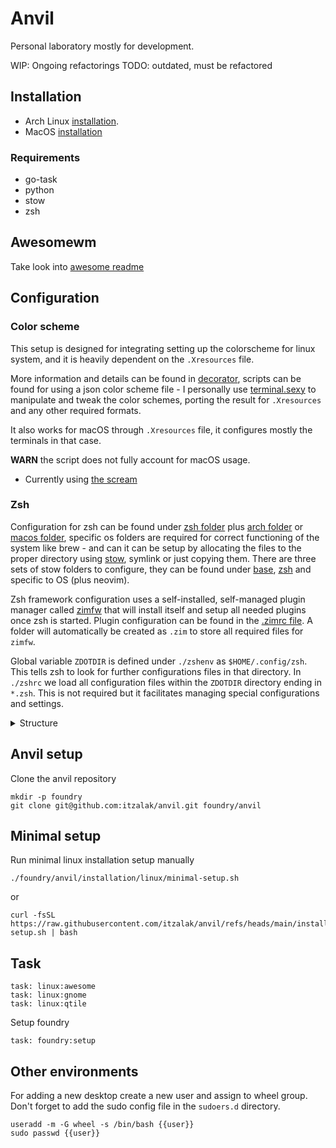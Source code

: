 # Anvil

Personal laboratory mostly for development.

WIP: Ongoing refactorings
TODO: outdated, must be refactored

## Installation

- Arch Linux [installation](/installation/linux/README.md).
- MacOS [installation](/installation/macos/README.md)

### Requirements

- go-task
- python
- stow
- zsh

## Awesomewm

Take look into [awesome readme](/awesome/.config/awesome/README.md)

## Configuration

### Color scheme

This setup is designed for integrating setting up the colorscheme for linux system, and it is heavily dependent on
the `.Xresources` file.

More information and details can be found in [decorator](/terminal/.config/decorator), scripts can be
found for using a json color scheme file - I personally use [terminal.sexy](https://terminal.sexy/) to manipulate
and tweak the color schemes, porting the result for `.Xresources` and any other required formats.

It also works for macOS through `.Xresources` file, it configures mostly the terminals in that case.

**WARN** the script does not fully account for macOS usage.

- Currently using [the scream](https://github.com/itzalak/thescream.nvim)

### Zsh

<!--WIP: needs to be refactored-->

Configuration for zsh can be found under [zsh folder](./zsh/) plus [arch folder](./arch) or [macos folder](./macos), specific os folders are required for correct functioning of the system like brew - and can it can be setup by allocating the files to the proper directory using [stow](https://www.gnu.org/software/stow/), symlink or just copying them.
There are three sets of stow folders to configure, they can be found under [base](terminal/), [zsh](./zsh/) and specific to OS (plus neovim).

Zsh framework configuration uses a self-installed, self-managed plugin manager called [zimfw](https://github.com/zimfw/zimfw) that will install itself and setup all needed plugins once zsh is started.
Plugin configuration can be found in the [.zimrc file](terminal/.config/zsh/.zimrc).
A folder will automatically be created as `.zim` to store all required files for `zimfw`.

Global variable `ZDOTDIR` is defined under `./zshenv` as `$HOME/.config/zsh`. This tells zsh to look for further configurations files in that directory.
In `./zshrc` we load all configuration files within the `ZDOTDIR` directory ending in `*.zsh`. This is not required but it facilitates managing special configurations and settings.

<details>
<summary>Structure</summary>
<br>

```shell
.
├── .config
│   └── zsh
│       ├── ...
│       ├── 04-history.zsh
│       ├── 05-git.zsh
│       ├── 10-environment.zsh
│       ├── ...
│       ├── 99-end.zsh
│       ├── .zimrc
│       └── .zshrc
└── .zshenv
```

</details>

## Anvil setup

Clone the anvil repository

```shell
mkdir -p foundry
git clone git@github.com:itzalak/anvil.git foundry/anvil
```

## Minimal setup

Run minimal linux installation setup manually

```shell
./foundry/anvil/installation/linux/minimal-setup.sh
```

or

```shell
curl -fsSL https://raw.githubusercontent.com/itzalak/anvil/refs/heads/main/installation/linux/minimal-setup.sh | bash
```

## Task

```shell
task: linux:awesome
task: linux:gnome
task: linux:qtile
```

Setup foundry

```shell
task: foundry:setup
```

## Other environments

For adding a new desktop create a new user and assign to wheel group. Don't forget to add the sudo config file
in the `sudoers.d` directory.

```shell
useradd -m -G wheel -s /bin/bash {{user}}
sudo passwd {{user}}
```
